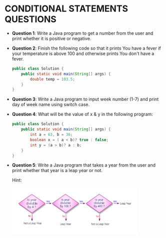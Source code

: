 # CONDITIONAL STATEMENTS QUESTIONS

- **Question 1**: Write a Java program to get a number from the user and print whether it is positive or negative.

- **Question 2**: Finish the following code so that it prints You have a fever if your temperature is above 100 and otherwise prints You don't have a fever.

    ```java
    public class Solution { 
        public static void main(String[] args) {
            double temp = 103.5;
        }
    }
    ```

- **Question 3**: Write a Java program to input week number (1-7) and print day of week name using switch case.

- **Question 4**: What will be the value of x & y in the following program:

    ```java
    public class Solution {
        public static void main(String[] args) {
            int a = 63, b = 36;
            boolean x = ( a < b)? true : false;
            int y = (a > b)? a : b;
        }
    }
    ```

- **Question 5**: Write a Java program that takes a year from the user and print whether that year is a leap year or not.

    Hint: <br>

    <img src="./assets/img.png" alt="leap year" width="400" height="150">

